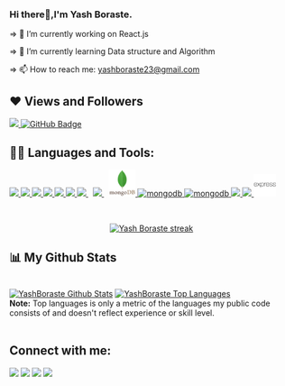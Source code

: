 ### Hi there👋,I'm Yash Boraste.

<!--
**YashBoraste/YashBoraste** is a ✨ _special_ ✨ repository because its `README.md` (this file) appears on your GitHub profile.
-->

=> 🔭 I’m currently working on React.js

=> 🌱 I’m currently learning Data structure and Algorithm 

=> 📫 How to reach me: yashboraste23@gmail.com

## ❤ Views and Followers
<a href="https://github.com/Meghna-DAS/github-profile-views-counter">
    <img src="https://komarev.com/ghpvc/?username=YashBoraste">
</a>
<a href="https://github.com/YashBoraste?tab=followers"><img src="https://img.shields.io/github/followers/YashBoraste?label=Followers&style=social" alt="GitHub Badge"></a>
 
## 👨‍💻 Languages and Tools:
<p align="left"> 
    <a href="https://reactjs.org/" target="_blank"> <img src="https://img.icons8.com/color/48/000000/react-native.png"/> </a>
    <a href="https://developer.mozilla.org/en-US/docs/Web/JavaScript" target="_blank"> <img src="https://img.icons8.com/color/48/000000/javascript.png"/> </a> 
    <a href="https://www.w3.org/html/" target="_blank"> <img src="https://img.icons8.com/color/48/000000/html-5.png"/> </a> 
    <a href="https://www.w3schools.com/css/" target="_blank"> <img src="https://img.icons8.com/color/48/000000/css3.png"/> </a> 
    <a href="https://getbootstrap.com" target="_blank"> <img src="https://img.icons8.com/color/48/000000/bootstrap.png"/> </a>
    <a href="https://www.python.org" target="_blank"> <img src="https://img.icons8.com/color/48/000000/python.png"/> </a> 
    <a style="padding-right:8px;" href="https://nodejs.org" target="_blank"> <img src="https://img.icons8.com/color/48/000000/nodejs.png"/> </a> 
    <a style="padding-right:8px;" href="https://www.mysql.com/" target="_blank"> <img src="https://img.icons8.com/fluent/50/000000/mysql-logo.png"/> </a>
    <a href="https://www.mongodb.com/" target="_blank"> <img src="https://raw.githubusercontent.com/devicons/devicon/master/icons/mongodb/mongodb-original-wordmark.svg" alt="mongodb" width="48" height="48"/> </a> 
 <a href="https://cloud.google.com/" target="_blank"> <img  src="https://img.icons8.com/color/48/000000/google-cloud.png" alt="mongodb" width="48" height="48"/> </a>
 <a href="https://azure.microsoft.com/en-in/features/azure-portal/" target="_blank"> 
  <img src="https://img.icons8.com/fluency/48/000000/azure-1.png" alt="mongodb" width="48" height="48"/> </a>
    <a href="https://firebase.google.com/" target="_blank"> <img src="https://img.icons8.com/color/48/000000/firebase.png"/> </a>   
    <a href="https://git-scm.com/" target="_blank"> <img src="https://img.icons8.com/color/48/000000/git.png"/> </a> 
    <a href="https://expressjs.com" target="_blank"> <img src="https://raw.githubusercontent.com/devicons/devicon/master/icons/express/express-original-wordmark.svg" alt="express" width="40" height="40"/> </a>
</p>
<br/>

<p align="center">
    <a href="https://github.com/YashBoraste/github-readme-streak-stats">
        <img title="🔥 Get streak stats for your profile at git.io/streak-stats" alt="Yash Boraste streak" src="https://github-readme-streak-stats.herokuapp.com/?user=YashBoraste&theme=black-ice&hide_border=true&stroke=0000&background=060A0CD0"/>
    </a>
</p>


## 📊 My Github Stats
  <br/>
    <a href="https://github.com/YashBoraste/github-readme-stats"><img alt="YashBoraste Github Stats" src="https://github-readme-stats.vercel.app/api?username=YashBoraste&show_icons=true&count_private=true&theme=react&hide_border=true&bg_color=0D1117" /></a>
  <a href="https://github.com/YashBoraste/github-readme-stats"><img alt="YashBoraste Top Languages" src="https://github-readme-stats.vercel.app/api/top-langs/?username=YashBoraste&langs_count=8&count_private=true&layout=compact&theme=react&hide_border=true&bg_color=0D1117" /></a>
  <br/>
  <b>Note:</b> Top languages is only a metric of the languages my public code consists of and doesn't reflect experience or skill level.
  
  
 <br/>
<br/>


## Connect with me:
<p align="left">
<a href = "https://www.linkedin.com/in/yash-boraste-a1a557213/?originalSubdomain=in"><img src="https://img.icons8.com/fluent/48/000000/linkedin.png"/></a>
<a href = "https://twitter.com/borasteyash"><img src="https://img.icons8.com/fluent/48/000000/twitter.png"/></a>
 <a href = "https://instagram.com/its_me_yash07?utm_medium=copy_link"><img src="https://img.icons8.com/fluent/48/000000/instagram-new.png"/></a>
<a href = "https://www.hackerrank.com/yashboraste23"><img src="https://img.icons8.com/external-tal-revivo-shadow-tal-revivo/48/000000/external-hackerrank-is-a-technology-company-that-focuses-on-competitive-programming-logo-shadow-tal-revivo.png"/> </a>
</p>
</p>

